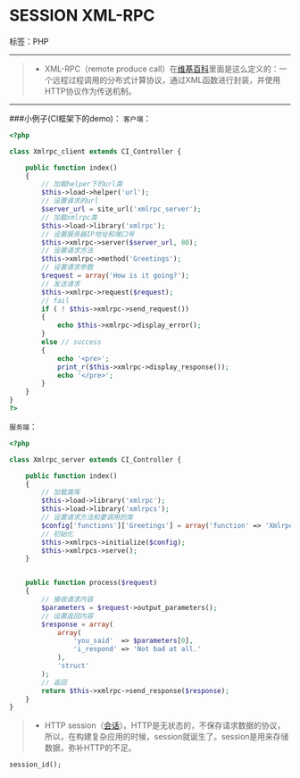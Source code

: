 ﻿# SESSION   XML-RPC

标签：PHP  

---

> * XML-RPC（remote produce call）在[维基百科][1]里面是这么定义的：一个远程过程调用的分布式计算协议，通过XML函数进行封装，并使用HTTP协议作为传送机制。

---
###小例子(CI框架下的demo)：
`客户端`：
```php
<?php

class Xmlrpc_client extends CI_Controller {

    public function index()
    {
        // 加载helper下的url类
        $this->load->helper('url');
        // 设置请求的url
        $server_url = site_url('xmlrpc_server');
        // 加载xmlrpc类
        $this->load->library('xmlrpc');
        // 设置服务器IP地址和端口号
        $this->xmlrpc->server($server_url, 80);
        // 设置请求方法
        $this->xmlrpc->method('Greetings');
        // 设置请求参数
        $request = array('How is it going?');
        // 发送请求    
        $this->xmlrpc->request($request);
        // fail
        if ( ! $this->xmlrpc->send_request())
        {
            echo $this->xmlrpc->display_error();
        }
        else // success
        {
            echo '<pre>';
            print_r($this->xmlrpc->display_response());
            echo '</pre>';
        }
    }
}
?>
```
`服务端`：
```php
<?php

class Xmlrpc_server extends CI_Controller {

    public function index()
    {   
        // 加载类库
        $this->load->library('xmlrpc');
        $this->load->library('xmlrpcs');
        // 设置请求方法和要调用的类
        $config['functions']['Greetings'] = array('function' => 'Xmlrpc_server.process');
        // 初始化
        $this->xmlrpcs->initialize($config);
        $this->xmlrpcs->serve();
    }


    public function process($request)
    {
        // 接收请求内容
        $parameters = $request->output_parameters();
        // 设置返回内容
        $response = array(
            array(
                'you_said'  => $parameters[0],
                'i_respond' => 'Not bad at all.'
            ),
            'struct'
        );
        // 返回
        return $this->xmlrpc->send_response($response);
    }
}
```

> * HTTP session（[会话][2]）。HTTP是无状态的，不保存请求数据的协议，所以，在构建复杂应用的时候，session就诞生了。session是用来存储数据，弥补HTTP的不足。

```
session_id();
```


  [1]: https://zh.wikipedia.org/wiki/XML-RPC
  [2]: https://zh.wikipedia.org/wiki/%E4%BC%9A%E8%AF%9D_%28%E8%AE%A1%E7%AE%97%E6%9C%BA%E7%A7%91%E5%AD%A6%29